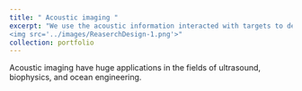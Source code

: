 ```yaml
---
title: " Acoustic imaging "
excerpt: "We use the acoustic information interacted with targets to develop forward and inverse imaging techniques.<br/>
<img src='../images/ReaserchDesign-1.png'>"
collection: portfolio
---
```


Acoustic imaging have huge applications in the fields of ultrasound, biophysics, and ocean engineering. 
